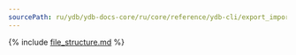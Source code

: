 ```yaml
---
sourcePath: ru/ydb/ydb-docs-core/ru/core/reference/ydb-cli/export_import/import-file.md
---
```

{% include [file_structure.md](_includes/import-file.md) %}
